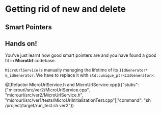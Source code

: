 # Getting rid of new and delete

## Smart Pointers

## Hands on!

You've just learnt how good smart pointers are and you have found a good fit in **MicroUrl** codebase.

`MicroUrlService` is manually managing the lifetime of its `IIdGenerator* m_idGenerator`. We have to replace it with `std::unique_ptr<IIdGenerator>`:

@[Refactor MicroUrlService.h and MicroUrlService.cpp]({"stubs": ["microurl/src/ver2/MicroUrlService.cpp", "microurl/src/ver2/MicroUrlService.h", "microurl/src/ver1/tests/MicroUrlInitializationTest.cpp"],"command": "sh /project/target/run_test.sh ver2"})